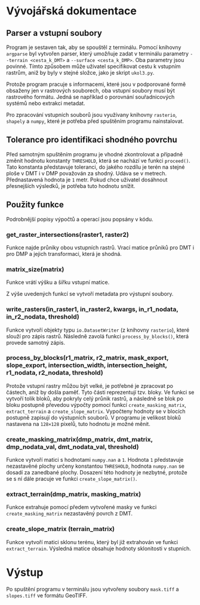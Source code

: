 # Vývojářská dokumentace

## Parser a vstupní soubory

Program je sestaven tak, aby se spouštěl z terminálu. Pomocí knihovny `argparse` byl vytvořen parser, který umožňuje zadat v terminálu parametry
`--terrain <cesta_k_DMT>` a `--surface <cesta_k_DMP>`. Oba parametry jsou povinné. Tímto způsobem může uživatel specifikovat cestu k vstupním rastrům, aniž by byly v stejné složce, jako je skript `ukol3.py`.

Protože program pracuje s informacemi, které jsou v podporované formě obsaženy jen v rastrových souborech, oba vstupní soubory musí být rastrového formátu. Jedná se například o porovnání souřadnicových systémů nebo extrakci metadat.

Pro zpracování vstupních souborů jsou využívany knihovny `rasterio`, `shapely` a `numpy`, které je potřeba před spuštěním programu nainstalovat.

## Tolerance pro identifikaci shodného povrchu

Před samotným spuštěním programu je vhodné zkontrolovat a případně změnit hodnotu konstanty `THRESHOLD`, která se nachází ve funkci `proceed()`. Tato konstanta představuje toleranci, do jakého rozdílu
je terén na stejné ploše v DMT i v DMP považován za shodný. Udáva se v metrech. Přednastavená hodnota je `1` metr. Pokud chce uživatel dosáhnout přesnejších výsledků, je potřeba tuto hodnotu snížit.

## Použity funkce

Podrobnější popisy výpočtů a operací jsou popsány v kódu.

### get_raster_intersections(raster1, raster2)

Funkce najde průniky obou vstupních rastrů. Vrací matice průniků pro DMT i pro DMP a jejich transformaci, která je shodná.

### matrix_size(matrix)

Funkce vrátí výšku a šířku vstupní matice.

Z výše uvedených funkcí se vytvoří metadata pro výstupní soubory.

### write_rasters(in_raster1, in_raster2, kwargs, in_r1_nodata, in_r2_nodata, threshold)

Funkce vytvoří objekty typu `io.DatasetWriter` (z knihovny `rasterio`), které slouží pro zápis rastrů.
Následně zavolá funkci `process_by_blocks()`, která provede samotný zápis.

### process_by_blocks(r1_matrix, r2_matrix, mask_export, slope_export, intersection_width, intersection_height, r1_nodata, r2_nodata, threshold)

Protože vstupní rastry můžou být velké, je potřebné je zpracovat po částech, aniž by došla paměť. Tyto části reprezentují tzv. bloky. Ve funkci se vytvoří tolik bloků, aby pokryly celý
průnik rastrů, a následně se blok po bloku postupně převedou výpočty pomocí funkcí `create_masking_matrix`, `extract_terrain` a `create_slope_matrix`. Vypočteny hodnoty se v blocích postupně zapisují do výstupních souborů.
V programu je velikost bloků nastavena na `128×128` pixelů, tuto hodnotu je možné měnit.

### create_masking_matrix(dmp_matrix, dmt_matrix, dmp_nodata_val, dmt_nodata_val, threshold)

Funkce vytvoří matici s hodnotami `numpy.nan` a `1`. Hodnota `1` představuje nezastavěné plochy určeny konstantou `THRESHOLD`, hodnota `numpy.nan` se dosadí za zanedbané plochy. Dosazení této hodnoty
je nezbytné, protože se s ní dále pracuje ve funkci `create_slope_matrix()`.

### extract_terrain(dmp_matrix, masking_matrix)

Funkce extrahuje pomocí předem vytvořené masky ve funkci `create_masking_matrix` nezastavěný povrch z DMT.

### create_slope_matrix (terrain_matrix)

Funkce vytvoří matici sklonu terénu, který byl již extrahován ve funkci `extract_terrain`. Výsledná matice obsahuje hodnoty sklonitosti v stupních.

# Výstup

Po spuštění programu v terminálu jsou vytvořeny soubory `mask.tiff` a `slopes.tiff` ve formátu GeoTIFF.
